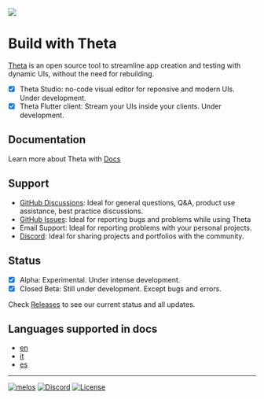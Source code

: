 <img src="https://fftefqqvfkkewuokofds.supabase.co/storage/v1/object/public/theta-assets/logos/Theta_extended_negative-large.svg"/>

# Build with Theta

[Theta](https://buildwiththeta.com) is an open source tool to streamline app creation and testing with dynamic UIs, without the need for rebuilding.

- [x] Theta Studio: no-code visual editor for reponsive and modern UIs. Under development. <!-- [Docs]() -->
- [x] Theta Flutter client: Stream your UIs inside your clients. Under development. <!-- [Docs]() -->

## Documentation
Learn more about Theta with [Docs](https://docs.page/buildwiththeta/buildwiththeta)

## Support
- [GitHub Discussions](https://github.com/buildwiththeta/buildwiththeta/discussions): Ideal for general questions, Q&A, product use assistance, best practice discussions.
- [GitHub Issues](https://github.com/buildwiththeta/buildwiththeta/issues): Ideal for reporting bugs and problems while using Theta
- Email Support: Ideal for reporting problems with your personal projects.
- [Discord](https://discord.gg/BdhDRZb7tu): Ideal for sharing projects and portfolios with the community.

## Status
- [x] Alpha: Experimental. Under intense development.
- [x] Closed Beta: Still under development. Except bugs and errors.

Check [Releases](https://github.com/buildwiththeta/buildwiththeta/releases) to see our current status and all updates.

## Languages supported in docs

- [en](https://docs.page/buildwiththeta/buildwiththeta/en)
- [it](https://docs.page/buildwiththeta/buildwiththeta/it)
- [es](https://docs.page/buildwiththeta/buildwiththeta/es)

---

[![melos](https://img.shields.io/badge/maintained%20with-melos-f700ff.svg?style=flat-square)](https://github.com/buildwiththeta/buildwiththeta)
[![Discord](https://img.shields.io/discord/892332931966697472.svg?logo=discord&color=blue)](https://discord.gg/BdhDRZb7tu)
[![License](https://img.shields.io/badge/License-Apache_2.0-blue.svg)](https://github.com/buildwiththeta/buildwiththeta/blob/main/LICENSE)
